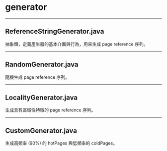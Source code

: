 # generator

---
## ReferenceStringGenerator.java
抽象類，定義產生器的基本介面與行為，用來生成 page reference 序列。

---
## RandomGenerator.java
隨機生成 page reference 序列。

---
## LocalityGenerator.java
生成具有區域性特徵的 page reference 序列。

---
## CustomGenerator.java
生成高頻率 (90%) 的 hotPages 與低頻率的 coldPages。
